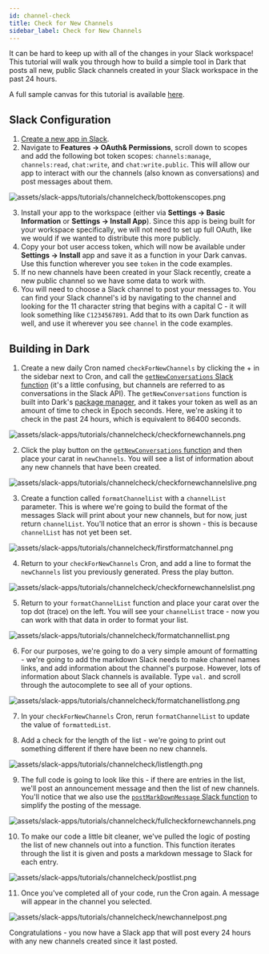 ```yaml
---
id: channel-check
title: Check for New Channels
sidebar_label: Check for New Channels
---
```


It can be hard to keep up with all of the changes in your Slack workspace! This tutorial will walk you through how to build a simple tool in Dark that posts all new, public Slack channels created in your Slack workspace in the past 24 hours. 

A full sample canvas for this tutorial is available [here](https://darklang.com/a/sample-slackchannelcheck).

## Slack Configuration

1. [Create a new app in Slack](https://api.slack.com/apps).
2. Navigate to **Features -> OAuth& Permissions**, scroll down to scopes and add the following bot token scopes: `channels:manage`, `channels:read`, `chat:write`, and `chat:write.public`. This will allow our app to interact with our the channels (also known as conversations) and post messages about them. 

![assets/slack-apps/tutorials/channelcheck/bottokenscopes.png](assets/slack-apps/tutorials/channelcheck/bottokenscopes.png)

3. Install your app to the workspace (either via **Settings -> Basic Information** or **Settings -> Install App**). Since this app is being built for your workspace specifically, we will not need to set up full OAuth, like we would if we wanted to distribute this more publicly.
4. Copy your bot user access token, which will now be available under **Settings -> Install** app and save it as a function in your Dark canvas. Use this function wherever you see `token` in the code examples.
5. If no new channels have been created in your Slack recently, create a new public channel so we have some data to work with.
6. You will need to choose a Slack channel to post your messages to. You can find your Slack channel's id by navigating to the channel and looking for the 11 character string that begins with a capital C - it will look something like `C1234567891`. Add that to its own Dark function as well, and use it wherever you see `channel` in the code examples.

## Building in Dark

1. Create a new daily Cron named `checkForNewChannels` by clicking the + in the sidebar next to Cron, and call the [`getNewConversations` Slack function](../slack-packages#getnewconversations) (it's a little confusing, but channels are referred to as conversations in the Slack API). The `getNewConversations` function is built into Dark's [package manager](./../../packages), and it takes your token as well as an amount of time to check in Epoch seconds. Here, we're asking it to check in the past 24 hours, which is equivalent to 86400 seconds.

![assets/slack-apps/tutorials/channelcheck/checkfornewchannels.png](assets/slack-apps/tutorials/channelcheck/checkfornewchannels.png)

2. Click the play button on the [`getNewConversations` function](../slack-packages#getnewconversations) and then place your carat in `newChannels`. You will see a list of information about any new channels that have been created.

![assets/slack-apps/tutorials/channelcheck/checkfornewchannelslive.png](assets/slack-apps/tutorials/channelcheck/checkfornewchannelslive.png)

3. Create a function called `formatChannelList` with a `channelList` parameter. This is where we're going to build the format of the messages Slack will print about your new channels, but for now, just return `channelList`. You'll notice that an error is shown - this is because `channelList` has not yet been set.

![assets/slack-apps/tutorials/channelcheck/firstformatchannel.png](assets/slack-apps/tutorials/channelcheck/firstformatchannel.png)

4. Return to your `checkForNewChannels` Cron, and add a line to format the `newChannels` list you previously generated. Press the play button.

![assets/slack-apps/tutorials/channelcheck/checkfornewchannelslist.png](assets/slack-apps/tutorials/channelcheck/checkfornewchannelslist.png)

5. Return to your `formatChannelList` function and place your carat over the top dot (trace) on the left. You will see your `channelList` trace - now you can work with that data in order to format your list.

![assets/slack-apps/tutorials/channelcheck/formatchannellist.png](assets/slack-apps/tutorials/channelcheck/formatchannellist.png)

6. For our purposes, we're going to do a very simple amount of formatting - we're going to add the markdown Slack needs to make channel names links, and add information about the channel's purpose. However, lots of information about Slack channels is available. Type `val.` and scroll through the autocomplete to see all of your options. 

![assets/slack-apps/tutorials/channelcheck/formatchanellistlong.png](assets/slack-apps/tutorials/channelcheck/formatchannellistlong.png)

7. In your `checkForNewChannels` Cron, rerun `formatChannelList` to update the value of `formattedList`.

8. Add a check for the length of the list - we're going to print out something different if there have been no new channels.

![assets/slack-apps/tutorials/channelcheck/listlength.png](assets/slack-apps/tutorials/channelcheck/listlength.png)

9. The full code is going to look like this - if there are entries in the list, we'll post an announcement message and then the list of new channels. You'll notice that we also use the [`postMarkDownMessage` Slack function](../slack-packages#postmarkdownmessage) to simplify the posting of the message.

![assets/slack-apps/tutorials/channelcheck/fullcheckfornewchannels.png](assets/slack-apps/tutorials/channelcheck/fullcheckfornewchannels.png)

10. To make our code a little bit cleaner, we've pulled the logic of posting the list of new channels out into a function. This function iterates through the list it is given and posts a markdown message to Slack for each entry.

![assets/slack-apps/tutorials/channelcheck/postlist.png](assets/slack-apps/tutorials/channelcheck/postlist.png)

11. Once you've completed all of your code, run the Cron again. A message will appear in the channel you selected.

![assets/slack-apps/tutorials/channelcheck/newchannelpost.png](assets/slack-apps/tutorials/channelcheck/newchannelpost.png)

Congratulations - you now have a Slack app that will post every 24 hours with any new channels created since it last posted. 
